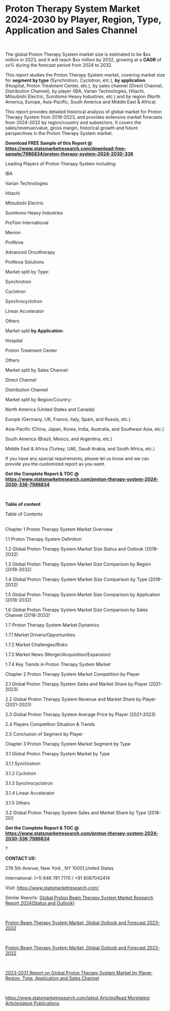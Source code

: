 <h1>Proton Therapy System Market 2024-2030 by Player, Region, Type, Application and Sales Channel</h1><br/><p>The global Proton Therapy System market size is estimated to be $xx million in 2023, and it will reach $xx million by 2032, growing at a <strong>CAGR</strong> of xx% during the forecast period from 2024 to 2032.</p>
 
 
 
 <p>This report studies the Proton Therapy System market, covering market size for <strong>segment by type</strong> (Synchrotron, Cyclotron, etc.), <strong>by application</strong> (Hospital, Proton Treatment Center, etc.), by sales channel (Direct Channel, Distribution Channel), by player (IBA, Varian Technologies, Hitachi, Mitsubishi Electric, Sumitomo Heavy Industries, etc.) and by region (North America, Europe, Asia-Pacific, South America and Middle East & Africa).</p>
 
 
 
 <p>This report provides detailed historical analysis of global market for Proton Therapy System from 2018-2023, and provides extensive market forecasts from 2024-2032 by region/country and subsectors. It covers the sales/revenue/value, gross margin, historical growth and future perspectives in the Proton Therapy System market.</p>
 
 
 
 <p><strong>Download FREE Sample of this Report @ <a href="https://www.statsmarketresearch.com/download-free-sample/7986834/proton-therapy-system-2024-2030-336">https://www.statsmarketresearch.com/download-free-sample/7986834/proton-therapy-system-2024-2030-336</a></strong></p>
 
 
 
 <p>Leading Players of Proton Therapy System including:</p>
 
 
 
 <p>IBA</p>
 
 
 
 <p>Varian Technologies</p>
 
 
 
 <p>Hitachi</p>
 
 
 
 <p>Mitsubishi Electric</p>
 
 
 
 <p>Sumitomo Heavy Industries</p>
 
 
 
 <p>ProTom International</p>
 
 
 
 <p>Mevion</p>
 
 
 
 <p>ProNova</p>
 
 
 
 <p>Advanced Oncotherapy</p>
 
 
 
 <p>ProNova Solutions</p>
 
 
 
 <p>Market split by Type:</p>
 
 
 
 <p>Synchrotron</p>
 
 
 
 <p>Cyclotron</p>
 
 
 
 <p>Synchrocyclotron</p>
 
 
 
 <p>Linear Accelerator</p>
 
 
 
 <p>Others</p>
 
 
 
 <p>Market split <strong>by Application</strong>:</p>
 
 
 
 <p>Hospital</p>
 
 
 
 <p>Proton Treatment Center</p>
 
 
 
 <p>Others</p>
 
 
 
 <p>Market split by Sales Channel:</p>
 
 
 
 <p>Direct Channel</p>
 
 
 
 <p>Distribution Channel</p>
 
 
 
 <p>Market split by Region/Country:</p>
 
 
 
 <p>North America (United States and Canada)</p>
 
 
 
 <p>Europe (Germany, UK, France, Italy, Spain, and Russia, etc.)</p>
 
 
 
 <p>Asia-Pacific (China, Japan, Korea, India, Australia, and Southeast Asia, etc.)</p>
 
 
 
 <p>South America (Brazil, Mexico, and Argentina, etc.)</p>
 
 
 
 <p>Middle East & Africa (Turkey, UAE, Saudi Arabia, and South Africa, etc.)</p>
 
 
 
 <p>If you have any special requirements, please let us know and we can provide you the customized report as you want.</p>
 
 
 
 <div><b>Get the Complete Report & TOC @ <a href="https://www.statsmarketresearch.com/proton-therapy-system-2024-2030-336-7986834">https://www.statsmarketresearch.com/proton-therapy-system-2024-2030-336-7986834</a></b></div>
 
 
 
 <p><br />
 
 <b>Table of content</b></p>
 
 
 
 <p>Table of Contents<br />
 
 <br />
 
 Chapter 1 Proton Therapy System Market Overview<br />
 
 1.1 Proton Therapy System Definition<br />
 
 1.2 Global Proton Therapy System Market Size Status and Outlook (2018-2032)<br />
 
 1.3 Global Proton Therapy System Market Size Comparison by Region (2018-2032)<br />
 
 1.4 Global Proton Therapy System Market Size Comparison by Type (2018-2032)<br />
 
 1.5 Global Proton Therapy System Market Size Comparison by Application (2018-2032)<br />
 
 1.6 Global Proton Therapy System Market Size Comparison by Sales Channel (2018-2032)<br />
 
 1.7 Proton Therapy System Market Dynamics<br />
 
 1.7.1 Market Drivers/Opportunities<br />
 
 1.7.2 Market Challenges/Risks<br />
 
 1.7.3 Market News (Merger/Acquisition/Expansion)<br />
 
 1.7.4 Key Trends in Proton Therapy System Market<br />
 
 Chapter 2 Proton Therapy System Market Competition by Player<br />
 
 2.1 Global Proton Therapy System Sales and Market Share by Player (2021-2023)<br />
 
 2.2 Global Proton Therapy System Revenue and Market Share by Player (2021-2023)<br />
 
 2.3 Global Proton Therapy System Average Price by Player (2021-2023)<br />
 
 2.4 Players Competition Situation & Trends<br />
 
 2.5 Conclusion of Segment by Player<br />
 
 Chapter 3 Proton Therapy System Market Segment by Type<br />
 
 3.1 Global Proton Therapy System Market by Type<br />
 
 3.1.1 Synchrotron<br />
 
 3.1.2 Cyclotron<br />
 
 3.1.3 Synchrocyclotron<br />
 
 3.1.4 Linear Accelerator<br />
 
 3.1.5 Others<br />
 
 3.2 Global Proton Therapy System Sales and Market Share by Type (2018-202</p>
 
 
 
 <div><b>Get the Complete Report & TOC @ <a href="https://www.statsmarketresearch.com/proton-therapy-system-2024-2030-336-7986834">https://www.statsmarketresearch.com/proton-therapy-system-2024-2030-336-7986834</a></b></div>
 
 
 
 <p>? </p>
 
 
 
 <p><b>CONTACT US:</b><br />
 
 276 5th Avenue, New York , NY 10001,United States<br />
 
 International: (+1) 646 781 7170 / +91 8087042414<br />
 
 Visit: <a href="https://www.statsmarketresearch.com/">https://www.statsmarketresearch.com/</a><br />
 
 Similar Reports: <a href="https://www.statsmarketresearch.com/proton-therapy-system-2024-2030-336-7986834">Global Proton Beam Therapy System Market Research Report 2024(Status and Outlook)</a><br />
 
 <br />
 
 <a href="https://www.statsmarketresearch.com/proton-therapy-system-2024-2030-336-7986834">Proton Beam Therapy System Market, Global Outlook and Forecast 2023-2032</a><br />
 
 <br />
 
 <a href="https://www.statsmarketresearch.com/proton-therapy-system-2024-2030-336-7986834">Proton Beam Therapy System Market, Global Outlook and Forecast 2023-2032</a><br />
 
 <br />
 
 <a href="https://www.statsmarketresearch.com/proton-therapy-system-2024-2030-336-7986834">2023-2031 Report on Global Proton Therapy System Market by Player, Region, Type, Application and Sales Channel</a><br />
 
 <br />
 
 <a href="https://gyeongbokgung.com">https://www.statsmarketresearch.com/</a><a href="https://hallyeomaritime.com">latest Articles</a><a href="https://jingwansa.com">Read More</a><a href="https://nguoiviet.jp/">latest Articles</a><a href="https://www.intelmarketresearch.com/">latest Publications</a></p>